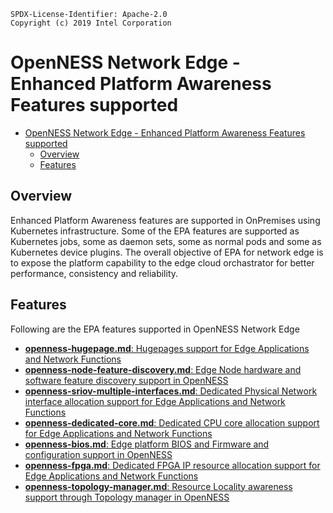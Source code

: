 ```text
SPDX-License-Identifier: Apache-2.0
Copyright (c) 2019 Intel Corporation
```

# OpenNESS Network Edge - Enhanced Platform Awareness Features supported 

- [OpenNESS Network Edge - Enhanced Platform Awareness Features supported](#openness-network-edge---enhanced-platform-awareness-features-supported)
  - [Overview](#overview)
  - [Features](#features)

## Overview 
Enhanced Platform Awareness features are supported in OnPremises using Kubernetes infrastructure. Some of the EPA features are supported as Kubernetes jobs, some as daemon sets, some as normal pods and some as Kubernetes device plugins. The overall objective of EPA for network edge is to expose the platform capability to the edge cloud orchastrator for better performance, consistency and reliability.  

## Features 
Following are the EPA features supported in OpenNESS Network Edge
   * [<b>openness-hugepage.md</b>: Hugepages support for Edge Applications and Network Functions](https://github.com/open-ness/x-specs/blob/master/doc/enhanced-platform-awareness/openness-hugepage.md)
   * [<b>openness-node-feature-discovery.md</b>: Edge Node hardware and software feature discovery support in OpenNESS](https://github.com/open-ness/x-specs/blob/master/doc/enhanced-platform-awareness/openness-node-feature-discovery.md)
   * [<b>openness-sriov-multiple-interfaces.md</b>: Dedicated Physical Network interface allocation support for Edge Applications and Network Functions](https://github.com/open-ness/x-specs/blob/master/doc/enhanced-platform-awareness/openness-sriov-multiple-interfaces.md)
   * [<b>openness-dedicated-core.md</b>: Dedicated CPU core allocation support for Edge Applications and Network Functions](https://github.com/open-ness/x-specs/blob/master/doc/enhanced-platform-awareness/openness-dedicated-core.md)
   * [<b>openness-bios.md</b>: Edge platform BIOS and Firmware and configuration support in OpenNESS](https://github.com/open-ness/x-specs/blob/master/doc/enhanced-platform-awareness/openness-bios.md)
   * [<b>openness-fpga.md</b>: Dedicated FPGA IP resource allocation support for Edge Applications and Network Functions](https://github.com/open-ness/x-specs/blob/master/doc/enhanced-platform-awareness/openness-fpga.md)
   * [<b>openness-topology-manager.md</b>: Resource Locality awareness support through Topology manager in OpenNESS](https://github.com/open-ness/x-specs/blob/master/doc/enhanced-platform-awareness/openness-topology-manager.md)

